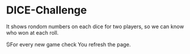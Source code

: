 # DICE-Challenge
It shows rondom numbers on each dice for two players, so we can know who won at each roll.

🔃For every new game check You refresh the page.
